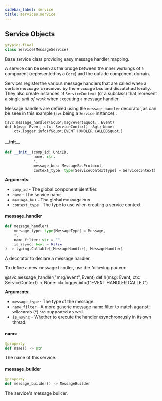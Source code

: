 ```yaml
---
sidebar_label: service
title: services.service
---
```


## Service Objects

```python
@typing.final
class Service(MessageService)
```

Base service class providing easy message handler mapping.

A service can be seen as the bridge between the inner workings of a component (represented by a ``Core``) and the
outside component domain.

Services register the various message handlers that are called when a certain message is received by the message bus and
dispatched locally. They also create instances of ``ServiceContext`` (or a subclass) that represent a single *unit of work*
when executing a message handler.

Message handlers are defined using the ``message_handler`` decorator, as can be seen in this example (``svc`` being a ``Service`` instance)::

    @svc.message_handler(&quot;msg/event&quot;, Event)
    def h(msg: Event, ctx: ServiceContext) -&gt; None:
        ctx.logger.info(f&quot;EVENT HANDLER CALLED&quot;)

#### \_\_init\_\_

```python
def __init__(comp_id: UnitID,
             name: str,
             *,
             message_bus: MessageBusProtocol,
             context_type: type[ServiceContextType] = ServiceContext)
```

**Arguments**:

- `comp_id` - The global component identifier.
- `name` - The service name.
- `message_bus` - The global message bus.
- `context_type` - The type to use when creating a service context.

#### message\_handler

```python
def message_handler(
    message_type: type[MessageType] = Message,
    *,
    name_filter: str = "",
    is_async: bool = False
) -> typing.Callable[[MessageHandler], MessageHandler]
```

A decorator to declare a message handler.

To define a new message handler, use the following pattern::

@svc.message_handler(&quot;msg/event&quot;, Event)
def h(msg: Event, ctx: ServiceContext) -&gt; None:
ctx.logger.info(f&quot;EVENT HANDLER CALLED&quot;)

**Arguments**:

- `message_type` - The type of the message.
- `name_filter` - A more generic message name filter to match against; wildcards (*) are supported as well.
- `is_async` - Whether to execute the handler asynchronously in its own thread.

#### name

```python
@property
def name() -> str
```

The name of this service.

#### message\_builder

```python
@property
def message_builder() -> MessageBuilder
```

The service&#x27;s message builder.


